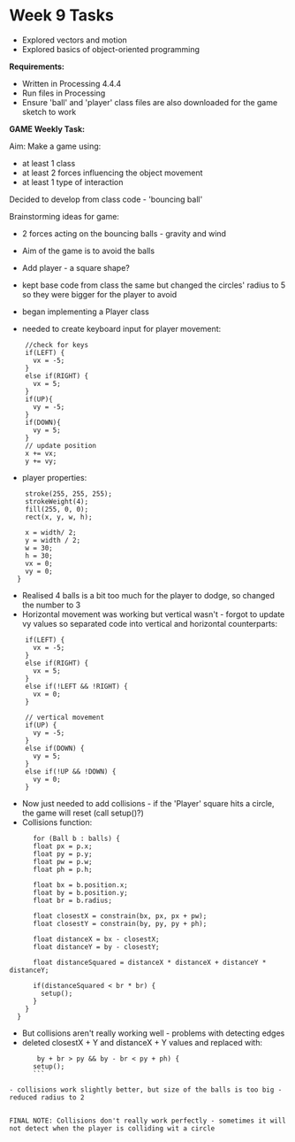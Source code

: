 # Week 9 Tasks
- Explored vectors and motion 
- Explored basics of object-oriented programming


**Requirements:**

- Written in Processing 4.4.4
- Run files in Processing
- Ensure 'ball' and 'player' class files are also downloaded for 
the game sketch to work



**GAME Weekly Task:**

Aim: Make a game using:
- at least 1 class
- at least 2 forces influencing the object movement
- at least 1 type of interaction


Decided to develop from class code - 'bouncing ball'


Brainstorming ideas for game:
- 2 forces acting on the bouncing balls - gravity and wind
- Aim of the game is to avoid the balls
- Add player - a square shape?

- kept base code from class the same but changed the circles' radius to 5 so they were bigger for the player to avoid
- began implementing a Player class
- needed to create keyboard input for player movement:
```void update() {
    //check for keys
    if(LEFT) {
      vx = -5;
    }
    else if(RIGHT) {
      vx = 5;
    }
    if(UP){
      vy = -5;
    }
    if(DOWN){
      vy = 5;
    }
    // update position
    x += vx;
    y += vy;
```
- player properties:

```void display() {
    stroke(255, 255, 255);
    strokeWeight(4);
    fill(255, 0, 0);
    rect(x, y, w, h);
```

```Player() {
    x = width/ 2;
    y = width / 2;
    w = 30;
    h = 30;
    vx = 0;
    vy = 0;
  }
```

- Realised 4 balls is a bit too much for the player to dodge, so changed the number to 3 
- Horizontal movement was working but vertical wasn't - forgot to update vy values so separated code into vertical and horizontal counterparts:

```//horizontal movement
    if(LEFT) {
      vx = -5;
    }
    else if(RIGHT) {
      vx = 5;
    }
    else if(!LEFT && !RIGHT) {
      vx = 0;
    }
    
    // vertical movement
    if(UP) {
      vy = -5;
    }
    else if(DOWN) {
      vy = 5;
    }
    else if(!UP && !DOWN) {
      vy = 0;
    }
```

- Now just needed to add collisions - if the 'Player' square hits a circle, the game will reset (call setup()?)
- Collisions function: 

```void collisions() {
      for (Ball b : balls) {
      float px = p.x;
      float py = p.y;
      float pw = p.w;
      float ph = p.h;
      
      float bx = b.position.x;
      float by = b.position.y;
      float br = b.radius;
      
      float closestX = constrain(bx, px, px + pw);
      float closestY = constrain(by, py, py + ph);
      
      float distanceX = bx - closestX;
      float distanceY = by - closestY;
      
      float distanceSquared = distanceX * distanceX + distanceY * distanceY;
      
      if(distanceSquared < br * br) {
        setup();
      }
    }
  }
```

- But collisions aren't really working well - problems with detecting edges 
- deleted closestX + Y and distanceX + Y values and replaced with:
```if(bx + br > px && bx - br < px + pw &&
       by + br > py && by - br < py + ph) {
      setup();
      ```

- collisions work slightly better, but size of the balls is too big - reduced radius to 2 


FINAL NOTE: Collisions don't really work perfectly - sometimes it will not detect when the player is colliding wit a circle